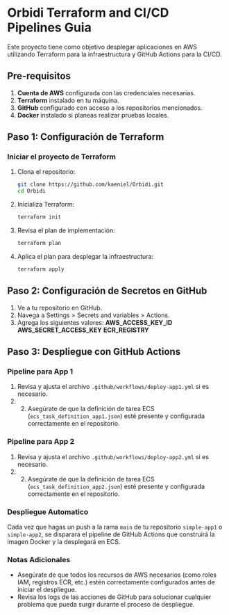# Orbidi Terraform and CI/CD Pipelines Guia

Este proyecto tiene como objetivo desplegar aplicaciones en AWS utilizando Terraform para la infraestructura y GitHub Actions para la CI/CD.

## Pre-requisitos

1. **Cuenta de AWS** configurada con las credenciales necesarias.
2. **Terraform** instalado en tu máquina.
3. **GitHub** configurado con acceso a los repositorios mencionados.
4. **Docker** instalado si planeas realizar pruebas locales.

## Paso 1: Configuración de Terraform

### Iniciar el proyecto de Terraform

1. Clona el repositorio:
   ```sh
   git clone https://github.com/kaeniel/Orbidi.git
   cd Orbidi
2. Inicializa Terraform:
   ```sh
   terraform init
3. Revisa el plan de implementación:
   ```sh
   terraform plan
4. Aplica el plan para desplegar la infraestructura:
   ```sh
   terraform apply
## Paso 2: Configuración de Secretos en GitHub

1. Ve a tu repositorio en GitHub.
2. Navega a Settings > Secrets and variables > Actions.
3. Agrega los siguientes valores:
  **AWS_ACCESS_KEY_ID**
  **AWS_SECRET_ACCESS_KEY**
  **ECR_REGISTRY**

## Paso 3: Despliegue con GitHub Actions

### Pipeline para App 1
1. Revisa y ajusta el archivo `.github/workflows/deploy-app1.yml` si es necesario.
2. 2. Asegúrate de que la definición de tarea ECS (`ecs_task_definition_app1.json`) esté presente y configurada correctamente en el repositorio.

### Pipeline para App 2
1. Revisa y ajusta el archivo `.github/workflows/deploy-app2.yml` si es necesario.
2. 2. Asegúrate de que la definición de tarea ECS (`ecs_task_definition_app2.json`) esté presente y configurada correctamente en el repositorio.

### Despliegue Automatico
Cada vez que hagas un push a la rama `main` de tu repositorio `simple-app1` o `simple-app2`, se disparará el pipeline de GitHub Actions que construirá la imagen Docker y la desplegará en ECS.

### Notas Adicionales
- Asegúrate de que todos los recursos de AWS necesarios (como roles IAM, registros ECR, etc.) estén correctamente configurados antes de iniciar el despliegue.
- Revisa los logs de las acciones de GitHub para solucionar cualquier problema que pueda surgir durante el proceso de despliegue.
